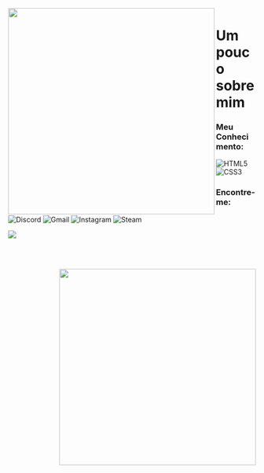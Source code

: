 <img align="left" src="https://github.com/R1cardoSevero/R1cardoSevero/assets/131299832/164f285b-c014-4c93-98a2-497b10a30d5e" widht="370px" height="420px">

# Um pouco sobre mim


### Meu Conhecimento:
![HTML5](https://img.shields.io/badge/html5-%23E34F26.svg?style=for-the-badge&logo=html5&logoColor=white)
![CSS3](https://img.shields.io/badge/css3-%231572B6.svg?style=for-the-badge&logo=css3&logoColor=white)

### Encontre-me: 
![Discord](https://img.shields.io/badge/Discord-%235865F2.svg?style=for-the-badge&logo=discord&logoColor=white)
![Gmail](https://img.shields.io/badge/Gmail-D14836?style=for-the-badge&logo=gmail&logoColor=white)
![Instagram](https://img.shields.io/badge/Instagram-%23E4405F.svg?style=for-the-badge&logo=Instagram&logoColor=white)
![Steam](https://img.shields.io/badge/steam-%23000000.svg?style=for-the-badge&logo=steam&logoColor=white)

 <a  href="https://github.com/MarquinCss/github-readme-stats"><img align="center" src="https://github-readme-stats.vercel.app/api/top-langs/?username=R1cardoSevero&layout=compact&theme=dark&hide_border=true" /></a> 

<br> <br>
<div align="center">
<img src="https://raw.githubusercontent.com/MicaelliMedeiros/micaellimedeiros/master/image/computer-illustration.png" min-width="400px" max-width="400px" width="400px" align="right">
</div>

